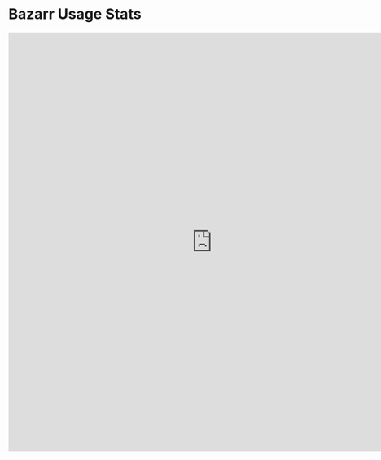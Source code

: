 # Bazarr Usage Stats

<iframe width="800" height="825" src="https://lookerstudio.google.com/embed/reporting/fefca13c-c29e-4c5b-9382-b9c6154a761e/page/xKqID" frameborder="0" style="border:0" allowfullscreen></iframe>

